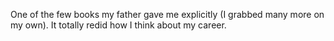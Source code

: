 One of the few books my father gave me explicitly (I grabbed many more on my own). It totally redid how I think about my career. 